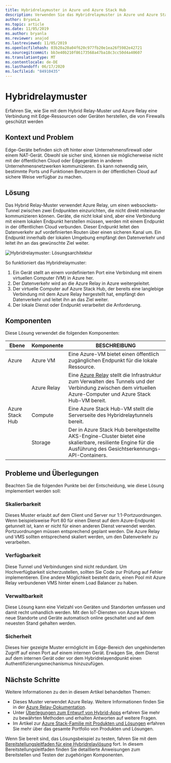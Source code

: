 ```yaml
---
title: Hybridrelaymuster in Azure und Azure Stack Hub
description: Verwenden Sie das Hybridrelaymuster in Azure und Azure Stack Hub, um eine Verbindung mit von Firewalls geschützten Edgeressourcen herzustellen.
author: BryanLa
ms.topic: article
ms.date: 11/05/2019
ms.author: bryanla
ms.reviewer: anajod
ms.lastreviewed: 11/05/2019
ms.openlocfilehash: 03b20a20a04f620c977fb20e1ea26f5982e42721
ms.sourcegitcommit: bb3e40b210f86173568a47ba18c3cc50d4a40607
ms.translationtype: MT
ms.contentlocale: de-DE
ms.lasthandoff: 06/17/2020
ms.locfileid: "84910435"
---
```

# <a name="hybrid-relay-pattern"></a>Hybridrelaymuster

Erfahren Sie, wie Sie mit dem Hybrid Relay-Muster und Azure Relay eine Verbindung mit Edge-Ressourcen oder Geräten herstellen, die von Firewalls geschützt werden

## <a name="context-and-problem"></a>Kontext und Problem

Edge-Geräte befinden sich oft hinter einer Unternehmensfirewall oder einem NAT-Gerät. Obwohl sie sicher sind, können sie möglicherweise nicht mit der öffentlichen Cloud oder Edgegeräten in anderen Unternehmensnetzwerken kommunizieren. Es kann notwendig sein, bestimmte Ports und Funktionen Benutzern in der öffentlichen Cloud auf sichere Weise verfügbar zu machen.

## <a name="solution"></a>Lösung

Das Hybrid Relay-Muster verwendet Azure Relay, um einen websockets-Tunnel zwischen zwei Endpunkten einzurichten, die nicht direkt miteinander kommunizieren können. Geräte, die nicht lokal sind, aber eine Verbindung mit einem lokalen Endpunkt herstellen müssen, werden mit einem Endpunkt in der öffentlichen Cloud verbunden. Dieser Endpunkt leitet den Datenverkehr auf vordefinierten Routen über einen sicheren Kanal um. Ein Endpunkt innerhalb der lokalen Umgebung empfängt den Datenverkehr und leitet ihn an das gewünschte Ziel weiter.

![Hybridrelaymuster: Lösungsarchitektur](media/pattern-hybrid-relay/solution-architecture.png)

So funktioniert das Hybridrelaymuster:

1. Ein Gerät stellt an einem vordefinierten Port eine Verbindung mit einem virtuellen Computer (VM) in Azure her.
2. Der Datenverkehr wird an die Azure Relay in Azure weitergeleitet.
3. Der virtuelle Computer auf Azure Stack Hub, der bereits eine langlebige Verbindung mit dem Azure Relay hergestellt hat, empfängt den Datenverkehr und leitet ihn an das Ziel weiter.
4. Der lokale Dienst oder Endpunkt verarbeitet die Anforderung.

## <a name="components"></a>Komponenten

Diese Lösung verwendet die folgenden Komponenten:

| Ebene | Komponente | BESCHREIBUNG |
|----------|-----------|-------------|
| Azure | Azure VM | Eine Azure-VM bietet einen öffentlich zugänglichen Endpunkt für die lokale Ressource. |
| | Azure Relay | Eine [Azure Relay](/azure/azure-relay/) stellt die Infrastruktur zum Verwalten des Tunnels und der Verbindung zwischen dem virtuellen Azure-Computer und Azure Stack Hub-VM bereit.|
| Azure Stack Hub | Compute | Eine Azure Stack Hub-VM stellt die Serverseite des Hybridrelaytunnels bereit. |
| | Storage | Der in Azure Stack Hub bereitgestellte AKS-Engine-Cluster bietet eine skalierbare, resiliente Engine für die Ausführung des Gesichtserkennungs-API-Containers.|

## <a name="issues-and-considerations"></a>Probleme und Überlegungen

Beachten Sie die folgenden Punkte bei der Entscheidung, wie diese Lösung implementiert werden soll:

### <a name="scalability"></a>Skalierbarkeit

Dieses Muster erlaubt auf dem Client und Server nur 1:1-Portzuordnungen. Wenn beispielsweise Port 80 für einen Dienst auf dem Azure-Endpunkt getunnelt ist, kann er nicht für einen anderen Dienst verwendet werden. Portzuordnungen müssen entsprechend geplant werden. Die Azure Relay und VMS sollten entsprechend skaliert werden, um den Datenverkehr zu verarbeiten.

### <a name="availability"></a>Verfügbarkeit

Diese Tunnel und Verbindungen sind nicht redundant. Um Hochverfügbarkeit sicherzustellen, sollten Sie Code zur Prüfung auf Fehler implementieren. Eine andere Möglichkeit besteht darin, einen Pool mit Azure Relay verbundenen VMS hinter einem Load Balancer zu haben.

### <a name="manageability"></a>Verwaltbarkeit

Diese Lösung kann eine Vielzahl von Geräten und Standorten umfassen und damit recht unhandlich werden. Mit den IoT-Diensten von Azure können neue Standorte und Geräte automatisch online geschaltet und auf dem neuesten Stand gehalten werden.

### <a name="security"></a>Sicherheit

Dieses hier gezeigte Muster ermöglicht im Edge-Bereich den ungehinderten Zugriff auf einen Port auf einem internen Gerät. Erwägen Sie, dem Dienst auf dem internen Gerät oder vor dem Hybridrelayendpunkt einen Authentifizierungsmechanismus hinzuzufügen.

## <a name="next-steps"></a>Nächste Schritte

Weitere Informationen zu den in diesem Artikel behandelten Themen:

- Dieses Muster verwendet Azure Relay. Weitere Informationen finden Sie in der [Azure Relay-Dokumentation](/azure/azure-relay/).
- Unter [Überlegungen zum Entwurf von Hybrid-Apps](overview-app-design-considerations.md) erfahren Sie mehr zu bewährten Methoden und erhalten Antworten auf weitere Fragen.
- Im Artikel zur [Azure Stack-Familie mit Produkten und Lösungen](/azure-stack) erfahren Sie mehr über das gesamte Portfolio von Produkten und Lösungen.

Wenn Sie bereit sind, das Lösungsbeispiel zu testen, fahren Sie mit dem [Bereitstellungsleitfaden für eine Hybridrelaylösung](https://aka.ms/hybridrelaydeployment) fort. In diesem Bereitstellungsleitfaden finden Sie detaillierte Anweisungen zum Bereitstellen und Testen der zugehörigen Komponenten.